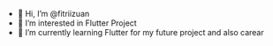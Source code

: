 - 👋 Hi, I’m @fitriizuan
- 👀 I’m interested in Flutter Project
- 🌱 I’m currently learning Flutter for my future project and also carear

<!---
fitriizuan/fitriizuan is a ✨ special ✨ repository because its `README.md` (this file) appears on your GitHub profile.
You can click the Preview link to take a look at your changes.
--->
